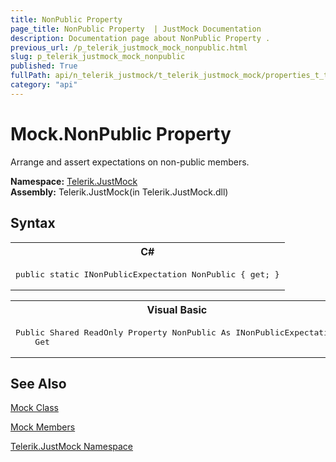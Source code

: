 ```yaml
---
title: NonPublic Property 
page_title: NonPublic Property  | JustMock Documentation
description: Documentation page about NonPublic Property .
previous_url: /p_telerik_justmock_mock_nonpublic.html
slug: p_telerik_justmock_mock_nonpublic
published: True
fullPath: api/n_telerik_justmock/t_telerik_justmock_mock/properties_t_telerik_justmock_mock/p_telerik_justmock_mock_nonpublic
category: "api"
---
```


# Mock.NonPublic Property



Arrange and assert expectations on non-public members.


 **Namespace:**  [Telerik.JustMock](n_telerik_justmock) <br> **Assembly:** Telerik.JustMock(in Telerik.JustMock.dll)
## Syntax


<div id="syntaxCodeBlocks" class="code"><span codeLanguage="CSharp"><table><tr><th>C#</th></tr><tr><td><pre xml:space="preserve"><span class="keyword">public</span> <span class="keyword">static</span> <span class="nolink">INonPublicExpectation</span> <span class="identifier">NonPublic</span> { <span class="keyword">get</span>; }</pre></td></tr></table></span><span codeLanguage="VisualBasicDeclaration"><table><tr><th>Visual Basic</th></tr><tr><td><pre xml:space="preserve"><span class="keyword">Public</span> <span class="keyword">Shared</span> <span class="keyword">ReadOnly</span> <span class="keyword">Property</span> <span class="identifier">NonPublic</span> <span class="keyword">As</span> <span class="nolink">INonPublicExpectation</span>
	<span class="keyword">Get</span></pre></td></tr></table></span></div>


## See Also



 [Mock Class](t_telerik_justmock_mock) 

 [Mock Members](allmembers_t_telerik_justmock_mock) 

 [Telerik.JustMock Namespace](n_telerik_justmock) 



